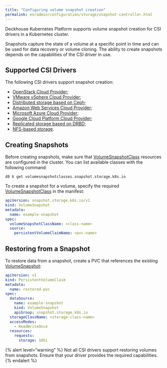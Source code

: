 ```yaml
---
title: "Configuring volume snapshot creation"
permalink: en/admin/configuration/storage/snapshot-controller.html
---
```


Deckhouse Kubernetes Platform supports volume snapshot creation for CSI drivers in a Kubernetes cluster.

Snapshots capture the state of a volume at a specific point in time and can be used for data recovery or volume cloning. The ability to create snapshots depends on the capabilities of the CSI driver in use.

## Supported CSI Drivers

The following CSI drivers support snapshot creation:

- [OpenStack Cloud Provider](#TODO);
- [VMware vSphere Cloud Provider](#TODO);
- [Distributed storage based on Ceph](../storage/external/ceph.html);
- [Amazon Web Services Cloud Provider](#TODO);
- [Microsoft Azure Cloud Provider](#TODO);
- [Google Cloud Platform Cloud Provider](#TODO);
- [Replicated storage based on DRBD](../storage/sds/lvm-replicated.html);
- [NFS-based storage](../storage/external/nfs.html).

## Creating Snapshots

Before creating snapshots, make sure that [VolumeSnapshotClass](../../reference/cr/volumesnapshotclass/) resources are configured in the cluster. You can list available classes with the following command:

```shell
d8 k get volumesnapshotclasses.snapshot.storage.k8s.io
```

To create a snapshot for a volume, specify the required [VolumeSnapshotClass](../../reference/cr/volumesnapshotclass/) in the manifest:

```yaml
apiVersion: snapshot.storage.k8s.io/v1
kind: VolumeSnapshot
metadata:
  name: example-snapshot
spec:
  volumeSnapshotClassName: <class-name>
  source:
    persistentVolumeClaimName: <pvc-name>
```

## Restoring from a Snapshot

To restore data from a snapshot, create a PVC that references the existing [VolumeSnapshot](../../reference/cr/volumesnapshot/):

```yaml
apiVersion: v1
kind: PersistentVolumeClaim
metadata:
  name: restored-pvc
spec:
  dataSource:
    name: example-snapshot
    kind: VolumeSnapshot
    apiGroup: snapshot.storage.k8s.io
  storageClassName: <storage-class-name>
  accessModes:
    - ReadWriteOnce
  resources:
    requests:
      storage: 10Gi
```

{% alert level=“warning” %}
Not all CSI drivers support restoring volumes from snapshots. Ensure that your driver provides the required capabilities.
{% endalert %}
